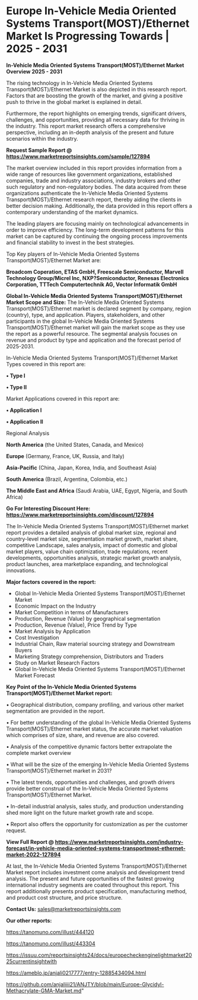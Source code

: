 # Europe In-Vehicle Media Oriented Systems Transport(MOST)/Ethernet Market Is Progressing Towards | 2025 - 2031

<Strong> In-Vehicle Media Oriented Systems Transport(MOST)/Ethernet Market Overview 2025 - 2031</strong>

The rising technology in In-Vehicle Media Oriented Systems Transport(MOST)/Ethernet Market is also depicted in this research report. Factors that are boosting the growth of the market, and giving a positive push to thrive in the global market is explained in detail.

Furthermore, the report highlights on emerging trends, significant drivers, challenges, and opportunities, providing all necessary data for thriving in the industry. This report market research offers a comprehensive perspective, including an in-depth analysis of the present and future scenarios within the industry.

<strong>Request Sample Report @ <a href=https://www.marketreportsinsights.com/sample/127894>https://www.marketreportsinsights.com/sample/127894</a></strong>

The market overview included in this report provides information from a wide range of resources like government organizations, established companies, trade and industry associations, industry brokers and other such regulatory and non-regulatory bodies. The data acquired from these organizations authenticate the In-Vehicle Media Oriented Systems Transport(MOST)/Ethernet research report, thereby aiding the clients in better decision making. Additionally, the data provided in this report offers a contemporary understanding of the market dynamics.

The leading players are focusing mainly on technological advancements in order to improve efficiency. The long-term development patterns for this market can be captured by continuing the ongoing process improvements and financial stability to invest in the best strategies.

Top Key players of In-Vehicle Media Oriented Systems Transport(MOST)/Ethernet Market are:

<strong>Broadcom Coperation, ETAS GmbH, Freescale Semiconductor, Marvell Technology Group/Micrel Inc, NXP?Semiconductor, Renesas Electronics Corporation, TTTech Computertechnik AG, Vector Informatik GmbH</strong>

<strong><b>Global In-Vehicle Media Oriented Systems Transport(MOST)/Ethernet Market Scope and Size:</b></strong>
The In-Vehicle Media Oriented Systems Transport(MOST)/Ethernet market is declared segment by company, region (country), type, and application. Players, stakeholders, and other participants in the global In-Vehicle Media Oriented Systems Transport(MOST)/Ethernet market will gain the market scope as they use the report as a powerful resource. The segmental analysis focuses on revenue and product by type and application and the forecast period of 2025-2031.

In-Vehicle Media Oriented Systems Transport(MOST)/Ethernet Market Types covered in this report are:

<strong>• Type I

• Type II</strong>

Market Applications covered in this report are:

<strong>• Application I

• Application II</strong> 

Regional Analysis

<strong>North America</strong> (the United States, Canada, and Mexico)

<strong>Europe</strong> (Germany, France, UK, Russia, and Italy)

<strong>Asia-Pacific</strong> (China, Japan, Korea, India, and Southeast Asia)

<strong>South America</strong> (Brazil, Argentina, Colombia, etc.)

<strong>The Middle East and Africa</strong> (Saudi Arabia, UAE, Egypt, Nigeria, and South Africa)

<strong>Go For Interesting Discount Here: <a href=https://www.marketreportsinsights.com/discount/127894>https://www.marketreportsinsights.com/discount/127894</a></strong>

The In-Vehicle Media Oriented Systems Transport(MOST)/Ethernet market report provides a detailed analysis of global market size, regional and country-level market size, segmentation market growth, market share, competitive Landscape, sales analysis, impact of domestic and global market players, value chain optimization, trade regulations, recent developments, opportunities analysis, strategic market growth analysis, product launches, area marketplace expanding, and technological innovations.

<strong><b>Major factors covered in the report:</b></strong>
<ul>
  <li>Global In-Vehicle Media Oriented Systems Transport(MOST)/Ethernet Market </li>
  <li>Economic Impact on the Industry</li>
  <li>Market Competition in terms of Manufacturers</li>
  <li>Production, Revenue (Value) by geographical segmentation</li>
  <li>Production, Revenue (Value), Price Trend by Type</li>
  <li>Market Analysis by Application</li>
  <li>Cost Investigation</li>
  <li>Industrial Chain, Raw material sourcing strategy and Downstream Buyers</li>
  <li>Marketing Strategy comprehension, Distributors and Traders</li>
  <li>Study on Market Research Factors</li>
  <li>Global In-Vehicle Media Oriented Systems Transport(MOST)/Ethernet Market Forecast</li>
</ul>

<strong><b>Key Point of the In-Vehicle Media Oriented Systems Transport(MOST)/Ethernet Market report:</b></strong>

• Geographical distribution, company profiling, and various other market segmentation are provided in the report.

• For better understanding of the global In-Vehicle Media Oriented Systems Transport(MOST)/Ethernet market status, the accurate market valuation which comprises of size, share, and revenue are also covered.

• Analysis of the competitive dynamic factors better extrapolate the complete market overview

• What will be the size of the emerging In-Vehicle Media Oriented Systems Transport(MOST)/Ethernet market in 2031?

• The latest trends, opportunities and challenges, and growth drivers provide better construal of the In-Vehicle Media Oriented Systems Transport(MOST)/Ethernet Market.

• In-detail industrial analysis, sales study, and production understanding shed more light on the future market growth rate and scope.

• Report also offers the opportunity for customization as per the customer request.

<strong><b>View Full Report @ <a href=https://www.marketreportsinsights.com/industry-forecast/in-vehicle-media-oriented-systems-transportmost-ethernet-market-2022-127894>https://www.marketreportsinsights.com/industry-forecast/in-vehicle-media-oriented-systems-transportmost-ethernet-market-2022-127894</a></b></strong>


At last, the In-Vehicle Media Oriented Systems Transport(MOST)/Ethernet Market report includes investment come analysis and development trend analysis. The present and future opportunities of the fastest growing international industry segments are coated throughout this report. This report additionally presents product specification, manufacturing method, and product cost structure, and price structure.

<strong>Contact Us:</strong>
sales@marketreportsinsights.com

<strong>Our other reports:</strong>

<a href=https://tanomuno.com/illust/444120>https://tanomuno.com/illust/444120</a>

<a href=https://tanomuno.com/illust/443304>https://tanomuno.com/illust/443304</a>

<a href=https://issuu.com/reportsinsights24/docs/europecheckenginelightmarket2025currentinsightwith>https://issuu.com/reportsinsights24/docs/europecheckenginelightmarket2025currentinsightwith</a>

<a href=https://ameblo.jp/anjali0217777/entry-12885434094.html>https://ameblo.jp/anjali0217777/entry-12885434094.html</a>

<a href=https://github.com/anjaliiii21/ANJTY/blob/main/Europe-Glycidyl-Methacrylate-GMA-Market.md>https://github.com/anjaliiii21/ANJTY/blob/main/Europe-Glycidyl-Methacrylate-GMA-Market.md</a>"
